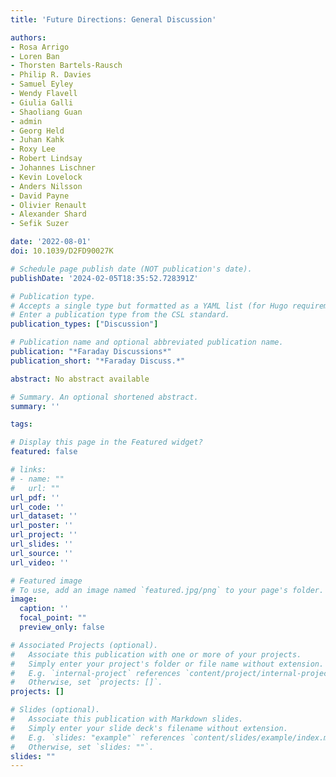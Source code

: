 ```yaml
---
title: 'Future Directions: General Discussion'

authors:
- Rosa Arrigo
- Loren Ban
- Thorsten Bartels-Rausch
- Philip R. Davies
- Samuel Eyley
- Wendy Flavell
- Giulia Galli
- Shaoliang Guan
- admin
- Georg Held
- Juhan Kahk
- Roxy Lee
- Robert Lindsay
- Johannes Lischner
- Kevin Lovelock
- Anders Nilsson
- David Payne
- Olivier Renault
- Alexander Shard
- Sefik Suzer

date: '2022-08-01'
doi: 10.1039/D2FD90027K

# Schedule page publish date (NOT publication's date).
publishDate: '2024-02-05T18:35:52.728391Z'

# Publication type.
# Accepts a single type but formatted as a YAML list (for Hugo requirements).
# Enter a publication type from the CSL standard.
publication_types: ["Discussion"]

# Publication name and optional abbreviated publication name.
publication: "*Faraday Discussions*"
publication_short: "*Faraday Discuss.*"

abstract: No abstract available

# Summary. An optional shortened abstract.
summary: ''

tags:

# Display this page in the Featured widget?
featured: false

# links:
# - name: ""
#   url: ""
url_pdf: ''
url_code: ''
url_dataset: ''
url_poster: ''
url_project: ''
url_slides: ''
url_source: ''
url_video: ''

# Featured image
# To use, add an image named `featured.jpg/png` to your page's folder. 
image:
  caption: ''
  focal_point: ""
  preview_only: false

# Associated Projects (optional).
#   Associate this publication with one or more of your projects.
#   Simply enter your project's folder or file name without extension.
#   E.g. `internal-project` references `content/project/internal-project/index.md`.
#   Otherwise, set `projects: []`.
projects: []

# Slides (optional).
#   Associate this publication with Markdown slides.
#   Simply enter your slide deck's filename without extension.
#   E.g. `slides: "example"` references `content/slides/example/index.md`.
#   Otherwise, set `slides: ""`.
slides: ""
---
```

